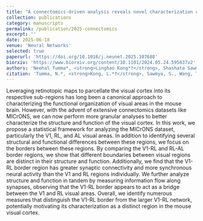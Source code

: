 ```yaml
---
title: "A connectomics-driven analysis reveals novel characterization of border regions in mouse visual cortex"
collection: publications
category: manuscripts
permalink: /publication/2025-connectomics
excerpt: ''
date: 2025-06-18
venue: 'Neural Networks'
selected: true
paperurl: 'https://doi.org/10.1016/j.neunet.2025.107688'
biorxiv: 'https://www.biorxiv.org/content/10.1101/2024.05.24.595837v2'
authors: 'Neehal Tumma*, <strong>Linghao Kong*†</strong>, Shashata Sawmya, Tony T. Wang, & Nir N. Shavit†'
citation: 'Tumma, N.*, <strong>Kong, L.*†</strong>, Sawmya, S., Wang, T. T., & Shavit, N. N.† (2024). A connectomics-driven analysis reveals novel characterization of border regions in mouse visual cortex. Neural Networks, 190, 107688 (Neural Netw). In press. https://doi.org/10.1016/j.neunet.2025.107688'
---
```



Leveraging retinotopic maps to parcellate the visual cortex into its respective sub-regions has long been a canonical approach to characterizing the functional organization of visual areas in the mouse brain. However, with the advent of extensive connectomics datasets like MICrONS, we can now perform more granular analyses to better characterize the structure and function of the visual cortex. In this work, we propose a statistical framework for analyzing the MICrONS dataset, particularly the V1, RL, and AL visual areas. In addition to identifying several structural and functional differences between these regions, we focus on the borders between these regions. By comparing the V1-RL and RL-AL border regions, we show that different boundaries between visual regions are distinct in their structure and function. Additionally, we find that the V1-RL border region has greater synaptic connectivity and more synchronous neural activity than the V1 and RL regions individually. We further analyze structure and function in tandem by measuring information flow along synapses, observing that the V1-RL border appears to act as a bridge between the V1 and RL visual areas. Overall, we identify numerous measures that distinguish the V1-RL border from the larger V1-RL network, potentially motivating its characterization as a distinct region in the mouse visual cortex.
